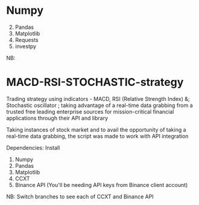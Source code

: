 # Numpy
2. Pandas
3. Matplotlib
4. Requests
5. investpy 



NB:


# MACD-RSI-STOCHASTIC-strategy
Trading strategy using indicators - MACD, RSI (Relative Strength Index) &; Stochastic oscillator ; taking advantage of a real-time data grabbing from a trusted free leading enterprise sources for mission-critical financial applications through their API and library

Taking instances of stock market and to avail the opportunity of taking a real-time data grabbing, the script was made to work with API integration

Dependencies:
Install
1. Numpy
2. Pandas
3. Matplotlib
4. CCXT
5. Binance API 
(You'll be needing API keys from Binance client account)


NB:
Switch branches to see each of CCXT and Binance API

